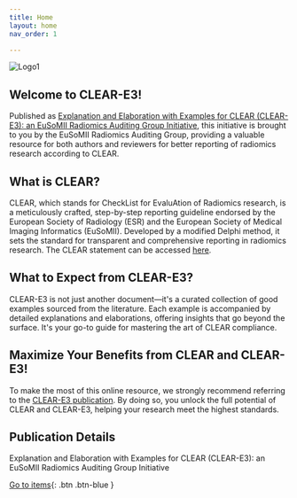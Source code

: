 ```yaml
---
title: Home
layout: home
nav_order: 1

---
```


![Logo1](/CLEAR-E3/assets/images/logo.png)

## Welcome to CLEAR-E3!

Published as [Explanation and Elaboration with Examples for CLEAR (CLEAR-E3): an EuSoMII Radiomics Auditing Group Initiative](), this initiative is brought to you by the EuSoMII Radiomics Auditing Group, providing a valuable resource for both authors and reviewers for better reporting of radiomics research according to CLEAR.

## What is CLEAR?
CLEAR, which stands for CheckList for EvaluAtion of Radiomics research, is a meticulously crafted, step-by-step reporting guideline endorsed by the European Society of Radiology (ESR) and the European Society of Medical Imaging Informatics (EuSoMII). Developed by a modified Delphi method, it sets the standard for transparent and comprehensive reporting in radiomics research. The CLEAR statement can be accessed [here](https://insightsimaging.springeropen.com/articles/10.1186/s13244-023-01415-8).

## What to Expect from CLEAR-E3?
CLEAR-E3 is not just another document—it's a curated collection of good examples sourced from the literature. Each example is accompanied by detailed explanations and elaborations, offering insights that go beyond the surface. It's your go-to guide for mastering the art of CLEAR compliance.

## Maximize Your Benefits from CLEAR and CLEAR-E3!
To make the most of this online resource, we strongly recommend referring to the [CLEAR-E3 publication](). By doing so, you unlock the full potential of CLEAR and CLEAR-E3, helping your research meet the highest standards.

## Publication Details
Explanation and Elaboration with Examples for CLEAR (CLEAR-E3): an EuSoMII Radiomics Auditing Group Initiative



[Go to items](https://radiomic.github.io/CLEAR-E3/docs/Item1.html){: .btn .btn-blue }
